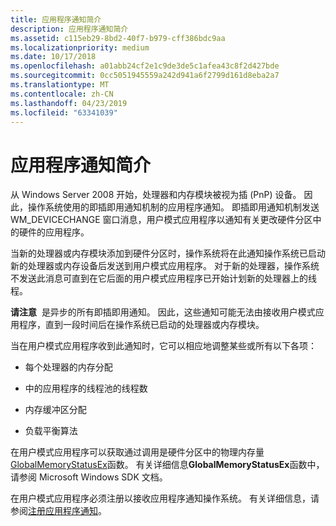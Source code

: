 ```yaml
---
title: 应用程序通知简介
description: 应用程序通知简介
ms.assetid: c115eb29-8bd2-40f7-b979-cff386bdc9aa
ms.localizationpriority: medium
ms.date: 10/17/2018
ms.openlocfilehash: a01abb24cf2e1c9de3de5c1afea43c8f2d427bde
ms.sourcegitcommit: 0cc5051945559a242d941a6f2799d161d8eba2a7
ms.translationtype: MT
ms.contentlocale: zh-CN
ms.lasthandoff: 04/23/2019
ms.locfileid: "63341039"
---
```

# <a name="introduction-to-application-notification"></a>应用程序通知简介


从 Windows Server 2008 开始，处理器和内存模块被视为插 (PnP) 设备。 因此，操作系统使用的即插即用通知机制的应用程序通知。 即插即用通知机制发送 WM\_DEVICECHANGE 窗口消息，用户模式应用程序以通知有关更改硬件分区中的硬件的应用程序。

当新的处理器或内存模块添加到硬件分区时，操作系统将在此通知操作系统已启动新的处理器或内存设备后发送到用户模式应用程序。 对于新的处理器，操作系统不发送此消息可直到在它后面的用户模式应用程序已开始计划新的处理器上的线程。

**请注意**  是异步的所有即插即用通知。 因此，这些通知可能无法由接收用户模式应用程序，直到一段时间后在操作系统已启动的处理器或内存模块。

 

当在用户模式应用程序收到此通知时，它可以相应地调整某些或所有以下各项：

-   每个处理器的内存分配

-   中的应用程序的线程池的线程数

-   内存缓冲区分配

-   负载平衡算法

在用户模式应用程序可以获取通过调用是硬件分区中的物理内存量[GlobalMemoryStatusEx](https://go.microsoft.com/fwlink/p/?linkid=97891)函数。 有关详细信息**GlobalMemoryStatusEx**函数中，请参阅 Microsoft Windows SDK 文档。

在用户模式应用程序必须注册以接收应用程序通知操作系统。 有关详细信息，请参阅[注册应用程序通知](registering-for-application-notification.md)。

 

 




